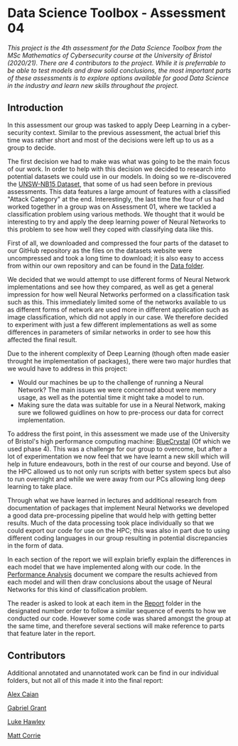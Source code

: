 # Data Science Toolbox - Assessment 04

*This project is the 4th assessment for the Data Science Toolbox from the MSc Mathematics of Cybersecurity course at the University of Bristol (2020/21). There are 4 contributors to the project. While it is preferrable to be able to test models and draw solid conclusions, the most important parts of these assessments is to explore options available for good Data Science in the industry and learn new skills throughout the project.*

## Introduction

In this assessment our group was tasked to apply Deep Learning in a cyber-security context. Similar to the previous assessment, the actual brief this time was rather short and most of the decisions were left up to us as a group to decide. 

The first decision we had to make was what was going to be the main focus of our work. In order to help with this decision we decided to research into potential datasets we could use in our models. In doing so we re-discovered the [UNSW-NB15 Dataset](https://www.unsw.adfa.edu.au/unsw-canberra-cyber/cybersecurity/ADFA-NB15-Datasets/), that some of us had seen before in previous assessments. This data features a large amount of features with a classified "Attack Category" at the end. Interestingly, the last time the four of us had worked together in a group was on Assessment 01, where we tackled a classification problem using various methods. We thought that it would be interesting to try and apply the deep learning power of Neural Networks to this problem to see how well they coped with classifying data like this.

First of all, we downloaded and compressed the four parts of the dataset to our GitHub repository as the files on the datasets website were uncompressed and took a long time to download; it is also easy to access from within our own repository and can be found in the [Data folder](https://github.com/Galeforse/DST-Assessment-04/tree/main/Data). 

We decided that we would attempt to use different forms of Neural Network implementations and see how they compared, as well as get a general impression for how well Neural Networks performed on a classification task such as this. This immediately limited some of the networks available to us as different forms of network are used more in different application such as image classification, which did not apply in our case. We therefore decided to experiment with just a few different implementations as well as some differences in parameters of similar networks in order to see how this affected the final result.

Due to the inherent complexity of Deep Learning (though often made easier throught he implementation of packages), there were two major hurdles that we would have to address in this project:

* Would our machines be up to the challenge of running a Neural Network? The main issues we were concerned about were memory usage, as well as the potential time it might take a model to run.
* Making sure the data was suitable for use in a Neural Network, making sure we followed guidlines on how to pre-process our data for correct implementation.

To address the first point, in this assessment we made use of the University of Bristol's high performance computing machine: [BlueCrystal](https://www.acrc.bris.ac.uk/acrc/phase4.htm) (Of which we used phase 4). This was a challenge for our group to overcome, but after a lot of experimentation we now feel that we have learnt a new skill which will help in future endeavours, both in the rest of our course and beyond. Use of the HPC allowed us to not only run scripts with better system specs but also to run overnight and while we were away from our PCs allowing long deep learning to take place.

Through what we have learned in lectures and additional research from documentation of packages that implement Neural Networks we developed a good data pre-processing pipeline that would help with getting better results. Much of the data processing took place individually so that we could export our code for use on the HPC; this was also in part due to using different coding languages in our group resulting in potential discrepancies in the form of data.

In each section of the report we will explain briefly explain the differences in each model that we have implemented along with our code. In the [Performance Analysis](https://github.com/Galeforse/DST-Assessment-04/blob/main/Report/06%20-%20Performance%20Analysis.ipynb) document we compare the results achieved from each model and will then draw conclusions about the usage of Neural Networks for this kind of classification problem.

The reader is asked to look at each item in the [Report](https://github.com/Galeforse/DST-Assessment-04/tree/main/Report) folder in the designated number order to follow a similar sequence of events to how we conducted our code. However some code was shared amongst the group at the same time, and therefore several sections will make reference to parts that feature later in the report.

## Contributors

Additional annotated and unannotated work can be find in our individual folders, but not all of this made it into the final report:

[Alex Caian](https://github.com/Galeforse/DST-Assessment-04/tree/main/Alex%20Caian)

[Gabriel Grant](https://github.com/Galeforse/DST-Assessment-04/tree/main/Gabriel%20Grant)
    
[Luke Hawley](https://github.com/Galeforse/DST-Assessment-04/tree/main/Luke%20Hawley)

[Matt Corrie](https://github.com/Galeforse/DST-Assessment-04/tree/main/Matt%20Corrie)
